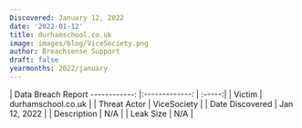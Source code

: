 ```yaml
---
Discovered: January 12, 2022
date: '2022-01-12'
title: durhamschool.co.uk
image: images/blog/ViceSociety.png
author: Breachsense Support
draft: false
yearmonths: 2022/january
---
```



| Data Breach Report
------------:   |:-------------:    | :-----:|
| Victim    | durhamschool.co.uk      | 
| Threat Actor    | ViceSociety      | 
| Date Discovered    | Jan 12, 2022      | 
| Description    | N/A      | 
| Leak Size    | N/A      | 

